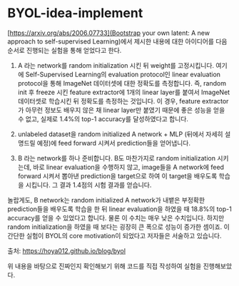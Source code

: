# BYOL-idea-implement

[https://arxiv.org/abs/2006.07733](Bootstrap your own latent: A new approach to self-supervised Learning)에서 제시한 내용에 대한 아이디어를 다음 순서로 진행되는 실험을 통해 얻었다고 한다.

1.  A 라는 network를 random initialization 시킨 뒤 weight를 고정시킵니다. 여기에 Self-Supervised Learning의 evaluation protocol인 linear evaluation protocol을 통해 ImageNet 데이터셋에 대한 정확도를 측정합니다. 즉, random init 후 freeze 시킨 feature extractor에 1개의 linear layer를 붙여서 ImageNet 데이터셋로 학습시킨 뒤 정확도를 측정하는 것입니다. 이 경우, feature extractor가 아무런 정보도 배우지 않은 채 linear layer만 붙였기 때문에 좋은 성능을 얻을 수 없고, 실제로 1.4%의 top-1 accuracy를 달성하였다고 합니다.

2.  unlabeled dataset을 random initialized A network + MLP (뒤에서 자세히 설명드릴 예정)에 feed forward 시켜서 prediction들을 얻어냅니다.

3.  B 라는 network를 하나 준비합니다. B도 마찬가지로 random initialization 시키는데, 바로 linear evaluation을 수행하지 않고, image들을 A network에 feed forward 시켜서 뽑아낸 prediction을 target으로 하여 이 target을 배우도록 학습을 시킵니다. 그 결과 1.4점의 시험 결과를 얻습니다.

놀랍게도, B network는 random initialized A network가 내뱉은 부정확한 prediction들을 배우도록 학습을 한 뒤 linear evaluation을 하였을 때 18.8%의 top-1 accuracy를 얻을 수 있었다고 합니다. 물론 이 수치는 매우 낮은 수치입니다. 하지만 random initialization을 하였을 때 보다는 굉장히 큰 폭으로 성능이 증가한 셈이죠. 이 간단한 실험이 BYOL의 core motivation이 되었다고 저자들은 서술하고 있습니다.

출처: https://hoya012.github.io/blog/byol

위 내용을 바탕으로 진짜인지 확인해보기 위해 코드를 직접 작성하여 실험을 진행해보았다.
